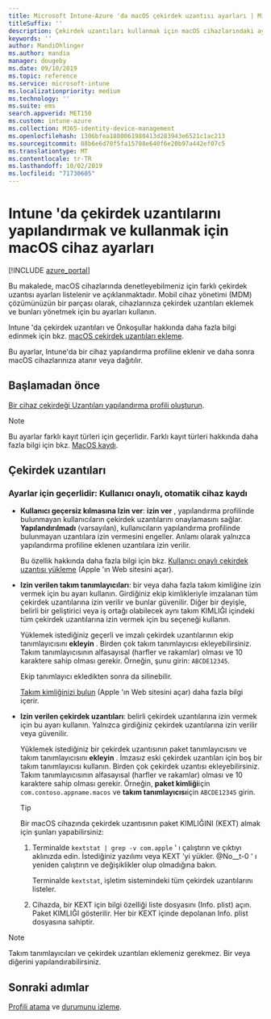 ```yaml
---
title: Microsoft Intune-Azure 'da macOS çekirdek uzantısı ayarları | Microsoft Docs
titleSuffix: ''
description: Çekirdek uzantıları kullanmak için macOS cihazlarındaki ayarları ekleyin, yapılandırın veya oluşturun. Ayrıca, kullanıcıların onaylanan uzantıları geçersiz kılmasına, bir takım tanımlayıcısından tüm uzantılara izin vermelerine veya Microsoft Intune içindeki belirli uzantılara veya uygulamalara izin erişmesine izin verin.
keywords: ''
author: MandiOhlinger
ms.author: mandia
manager: dougeby
ms.date: 09/10/2019
ms.topic: reference
ms.service: microsoft-intune
ms.localizationpriority: medium
ms.technology: ''
ms.suite: ems
search.appverid: MET150
ms.custom: intune-azure
ms.collection: M365-identity-device-management
ms.openlocfilehash: 1306bfea1880061980413d283943e6521c1ac213
ms.sourcegitcommit: 88b6e6d70f5fa15708e640f6e20b97a442ef07c5
ms.translationtype: MT
ms.contentlocale: tr-TR
ms.lasthandoff: 10/02/2019
ms.locfileid: "71730605"
---
```

# <a name="macos-device-settings-to-configure-and-use-kernel-extensions-in-intune"></a>Intune 'da çekirdek uzantılarını yapılandırmak ve kullanmak için macOS cihaz ayarları

[!INCLUDE [azure_portal](../includes/azure_portal.md)]

Bu makalede, macOS cihazlarında denetleyebilmeniz için farklı çekirdek uzantısı ayarları listelenir ve açıklanmaktadır. Mobil cihaz yönetimi (MDM) çözümünüzün bir parçası olarak, cihazlarınıza çekirdek uzantıları eklemek ve bunları yönetmek için bu ayarları kullanın.

Intune 'da çekirdek uzantıları ve Önkoşullar hakkında daha fazla bilgi edinmek için bkz. [macOS çekirdek uzantıları ekleme](../kernel-extensions-overview-macos.md).

Bu ayarlar, Intune'da bir cihaz yapılandırma profiline eklenir ve daha sonra macOS cihazlarınıza atanır veya dağıtılır.

## <a name="before-you-begin"></a>Başlamadan önce

[Bir cihaz çekirdeği Uzantıları yapılandırma profili oluşturun](../kernel-extensions-overview-macos.md).

> [!NOTE]
> Bu ayarlar farklı kayıt türleri için geçerlidir. Farklı kayıt türleri hakkında daha fazla bilgi için bkz. [MacOS kaydı](../macos-enroll.md).

## <a name="kernel-extensions"></a>Çekirdek uzantıları

### <a name="settings-apply-to-user-approved-automated-device-enrollment"></a>Ayarlar için geçerlidir: Kullanıcı onaylı, otomatik cihaz kaydı

- **Kullanıcı geçersiz kılmasına Izin ver**: **izin ver** , yapılandırma profilinde bulunmayan kullanıcıların çekirdek uzantılarını onaylamasını sağlar. **Yapılandırılmadı** (varsayılan), kullanıcıların yapılandırma profilinde bulunmayan uzantılara izin vermesini engeller. Anlamı olarak yalnızca yapılandırma profiline eklenen uzantılara izin verilir.

  Bu özellik hakkında daha fazla bilgi için bkz. [Kullanıcı onaylı çekirdek uzantısı yükleme](https://developer.apple.com/library/archive/technotes/tn2459/_index.html) (Apple 'ın Web sitesini açar).

- **Izin verilen takım tanımlayıcıları**: bir veya daha fazla takım kimliğine izin vermek için bu ayarı kullanın. Girdiğiniz ekip kimlikleriyle imzalanan tüm çekirdek uzantılarına izin verilir ve bunlar güvenilir. Diğer bir deyişle, belirli bir geliştirici veya iş ortağı olabilecek aynı takım KIMLIĞI içindeki tüm çekirdek uzantılarına izin vermek için bu seçeneği kullanın.

  Yüklemek istediğiniz geçerli ve imzalı çekirdek uzantılarının ekip tanımlayıcısını **ekleyin** . Birden çok takım tanımlayıcısı ekleyebilirsiniz. Takım tanımlayıcısının alfasayısal (harfler ve rakamlar) olması ve 10 karaktere sahip olması gerekir. Örneğin, şunu girin: `ABCDE12345`.

  Ekip tanımlayıcı ekledikten sonra da silinebilir.

  [Takım kimliğinizi bulun](https://help.apple.com/developer-account/#/dev55c3c710c) (Apple 'ın Web sitesini açar) daha fazla bilgi içerir.

- **Izin verilen çekirdek uzantıları**: belirli çekirdek uzantılarına izin vermek için bu ayarı kullanın. Yalnızca girdiğiniz çekirdek uzantılarına izin verilir veya güvenilir. 

  Yüklemek istediğiniz bir çekirdek uzantısının paket tanımlayıcısını ve takım tanımlayıcısını **ekleyin** . İmzasız eski çekirdek uzantıları için boş bir takım tanımlayıcısı kullanın. Birden çok çekirdek uzantısı ekleyebilirsiniz. Takım tanımlayıcısının alfasayısal (harfler ve rakamlar) olması ve 10 karaktere sahip olması gerekir. Örneğin, **paket kimliği**için `com.contoso.appname.macos` ve **takım tanımlayıcısı**için `ABCDE12345` girin.

  > [!TIP]
  > Bir macOS cihazında çekirdek uzantısının paket KIMLIĞINI (KEXT) almak için şunları yapabilirsiniz:
  >
  > 1. Terminalde `kextstat | grep -v com.apple` ' ı çalıştırın ve çıktıyı aklınızda edin. İstediğiniz yazılımı veya KEXT 'yi yükler. @No__t-0 ' ı yeniden çalıştırın ve değişiklikler olup olmadığına bakın.
  >
  >    Terminalde `kextstat`, işletim sistemindeki tüm çekirdek uzantılarını listeler. 
  >
  > 2. Cihazda, bir KEXT için bilgi özelliği liste dosyasını (Info. plist) açın. Paket KIMLIĞI gösterilir. Her bir KEXT içinde depolanan Info. plist dosyasına sahiptir. 

> [!NOTE]
> Takım tanımlayıcıları ve çekirdek uzantıları eklemeniz gerekmez. Bir veya diğerini yapılandırabilirsiniz.

## <a name="next-steps"></a>Sonraki adımlar

[Profili atama](../device-profile-assign.md) ve [durumunu izleme](../device-profile-monitor.md).
